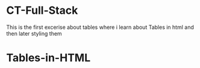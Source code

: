 # CT-Full-Stack

This is the first excerise about tables where i learn about Tables in html and then later styling them
# Tables-in-HTML
